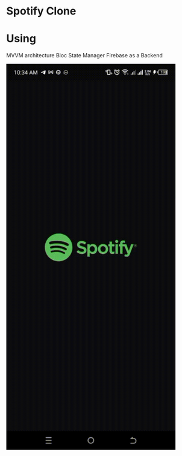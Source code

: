 # Spotify Clone

# Using
MVVM architecture
Bloc State Manager
Firebase as a Backend

![GIF Preview](./demo.gif)
